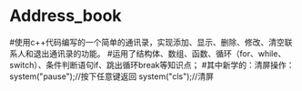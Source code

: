 # Address_book
#使用c++代码编写的一个简单的通讯录，实现添加、显示、删除、修改、清空联系人和退出通讯录的功能。
#运用了结构体、数组、函数、循环（for、while、switch）、条件判断语句if、跳出循环break等知识点；
#其中新学的：清屏操作：
system("pause");//按下任意键返回
system("cls");//清屏
